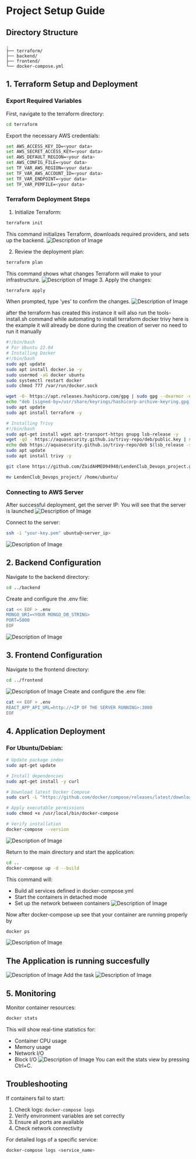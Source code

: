 # Project Setup Guide

## Directory Structure
```
.
├── terraform/
├── backend/
├── frontend/
└── docker-compose.yml
```

## 1. Terraform Setup and Deployment

### Export Required Variables
First, navigate to the terraform directory:
```bash
cd terraform
```

Export the necessary AWS credentials:
```bash
set AWS_ACCESS_KEY_ID=<your data>
set AWS_SECRET_ACCESS_KEY=<your data>
set AWS_DEFAULT_REGION=<your data>
set AWS_CONFIG_FILE=<your data>
set TF_VAR_AWS_REGION=<your data>
set TF_VAR_AWS_ACCOUNT_ID=<your data>
set TF_VAR_ENDPOINT=<your data>
set TF_VAR_PEMFILE=<your data>
```

### Terraform Deployment Steps

1. Initialize Terraform:
```bash
terraform init
```
This command initializes Terraform, downloads required providers, and sets up the backend.
![Description of Image](assets/image.jpg)

2. Review the deployment plan:
```bash
terraform plan
```
This command shows what changes Terraform will make to your infrastructure.
![Description of Image](assets/image1.jpg)
3. Apply the changes:
```bash
terraform apply
```
When prompted, type 'yes' to confirm the changes.
![Description of Image](assets/image2.jpg)


after the terraform has created this instance it will also run the tools-install.sh command while automating to install terraform docker trivy here is the example it will already be done during the creation of server no need to run it manually
```bash
#!/bin/bash
# For Ubuntu 22.04
# Installing Docker 
#!/bin/bash
sudo apt update
sudo apt install docker.io -y
sudo usermod -aG docker ubuntu
sudo systemctl restart docker
sudo chmod 777 /var/run/docker.sock

wget -O- https://apt.releases.hashicorp.com/gpg | sudo gpg --dearmor -o /usr/share/keyrings/hashicorp-archive-keyring.gpg
echo "deb [signed-by=/usr/share/keyrings/hashicorp-archive-keyring.gpg] https://apt.releases.hashicorp.com $(lsb_release -cs) main" | sudo tee /etc/apt/sources.list.d/hashicorp.list
sudo apt update
sudo apt install terraform -y

# Installing Trivy
#!/bin/bash
sudo apt-get install wget apt-transport-https gnupg lsb-release -y
wget -qO - https://aquasecurity.github.io/trivy-repo/deb/public.key | sudo apt-key add -
echo deb https://aquasecurity.github.io/trivy-repo/deb $(lsb_release -sc) main | sudo tee -a /etc/apt/sources.list.d/trivy.list
sudo apt update
sudo apt install trivy -y

git clone https://github.com/ZaidAHMED94940/LendenClub_Devops_project.git

mv LendenClub_Devops_project/ /home/ubuntu/

```

### Connecting to AWS Server
After successful deployment, get the server IP:
You will see that the server is launched 
![Description of Image](assets/image4.jpg)

Connect to the server:
```bash
ssh -i "your-key.pem" ubuntu@<server_ip>
```
![Description of Image](assets/image6.jpg)

## 2. Backend Configuration

Navigate to the backend directory:
```bash
cd ../backend
```

Create and configure the .env file:
```bash
cat << EOF > .env
MONGO_URI=<YOUR MONGO_DB_STRING>
PORT=5000
EOF
```
![Description of Image](assets/image7.jpg)

## 3. Frontend Configuration

Navigate to the frontend directory:
```bash
cd ../frontend
```
![Description of Image](assets/image8.jpg)
Create and configure the .env file:
```bash
cat << EOF > .env
REACT_APP_API_URL=http://<IP OF THE SERVER RUNNING>:3000
EOF
```

## 4. Application Deployment

### For Ubuntu/Debian:
```bash
# Update package index
sudo apt-get update

# Install dependencies
sudo apt-get install -y curl

# Download latest Docker Compose
sudo curl -L "https://github.com/docker/compose/releases/latest/download/docker-compose-$(uname -s)-$(uname -m)" -o /usr/local/bin/docker-compose

# Apply executable permissions
sudo chmod +x /usr/local/bin/docker-compose

# Verify installation
docker-compose --version
```

![Description of Image](assets/image9.jpg)

Return to the main directory and start the application: 
```bash 
cd .. 
docker-compose up -d --build 
``` 
 
This command will: 
- Build all services defined in docker-compose.yml 
- Start the containers in detached mode 
- Set up the network between containers 
![Description of Image](assets/image10.jpg)


Now after docker-compose up see that your container are running properly by 
```bash
docker ps
```
![Description of Image](assets/image11.jpg)

## The Application is running succesfully 
![Description of Image](assets/image14.jpg)
Add the task
![Description of Image](assets/image13.jpg)


## 5. Monitoring 
 
Monitor container resources: 
```bash 
docker stats 
``` 
 
This will show real-time statistics for: 
- Container CPU usage 
- Memory usage 
- Network I/O 
- Block I/O 
 ![Description of Image](assets/image12.jpg)
You can exit the stats view by pressing Ctrl+C. 
 
## Troubleshooting 
 
If containers fail to start: 
1. Check logs: `docker-compose logs` 
2. Verify environment variables are set correctly 
3. Ensure all ports are available 
4. Check network connectivity 
 
For detailed logs of a specific service: 
```bash 
docker-compose logs <service_name>
```